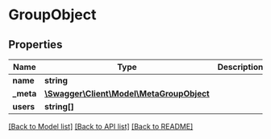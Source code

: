 # GroupObject

## Properties
Name | Type | Description | Notes
------------ | ------------- | ------------- | -------------
**name** | **string** |  | 
**_meta** | [**\Swagger\Client\Model\MetaGroupObject**](MetaGroupObject.md) |  | 
**users** | **string[]** |  | [optional] 

[[Back to Model list]](../README.md#documentation-for-models) [[Back to API list]](../README.md#documentation-for-api-endpoints) [[Back to README]](../README.md)



